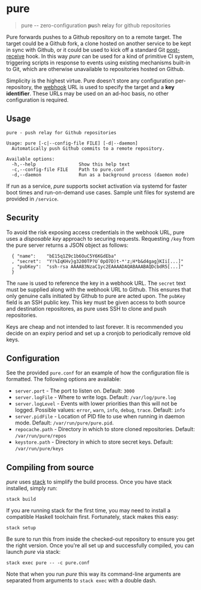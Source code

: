 pure
====

> pure -- zero-configuration **pu**sh **re**lay for github repositories

Pure forwards pushes to a Github repository on to a remote target. The
target could be a Github fork, a clone hosted on another service to be
kept in sync with Github, or it could be used to kick off a standard Git
[post-receive](https://git-scm.com/book/en/v2/Customizing-Git-Git-Hooks)
hook. In this way *pure* can be used for a kind of primitive CI system,
triggering scripts in response to events using existing mechanisms 
built-in to Git, which are otherwise unavailable to repositories hosted
on Github.

Simplicity is the highest virtue. Pure doesn't store any configuration
per-repository, the [webhook](https://developer.github.com/webhooks/)
URL is used to specify the target and a **key identifier**. These URLs
may be used on an ad-hoc basis, no other configuration is required. 


## Usage

```
pure - push relay for Github repositories

Usage: pure [-c|--config-file FILE] [-d|--daemon]
  Automatically push Github commits to a remote repository.

Available options:
  -h,--help                Show this help text
  -c,--config-file FILE    Path to pure.conf
  -d,--daemon              Run as a background process (daemon mode)
```

If run as a service, *pure* supports socket activation via systemd for
faster boot times and run-on-demand use cases. Sample unit files for
systemd are provided in `/service`.

## Security

To avoid the risk exposing access credentials in the webhook URL, pure
uses a *disposable key* approach to securing requests. Requesting `/key`
from the pure server returns a JSON object as follows:

```
  { "name":    "bE15q1Z9c1b6OuC5Y6KGdEba"
  , "secret":  "Y!%IqKHv}g3200TP?U`0pO7D)t-*'z;H*b&d4gag}KIi[...]"
  , "pubKey":  "ssh-rsa AAAAB3NzaC1yc2EAAAADAQABAAABAQDcbdR5[...]"
  }
```

The `name` is used to reference the key in a webhook URL. The `secret`
text must be supplied along with the webhook URL to Github. This ensures
that only genuine calls initiated by Github to pure are acted upon. The
`pubKey` field is an SSH public key. This key must be given access to
both source and destination repositores, as pure uses SSH to clone and
push repositories.

Keys are cheap and not intended to last forever. It is recommended you
decide on an expiry period and set up a cronjob to periodically remove
old keys.

## Configuration

See the provided `pure.conf` for an example of how the configuration
file is formatted. The following options are available:

- `server.port` - The port to listen on. Default: `3000`
- `server.logFile` - Where to write logs. Default: `/var/log/pure.log`
- `server.logLevel` - Events with lower priorities than this will not
  be logged. Possible values: `error`, `warn`, `info`, `debug`, `trace`.
  Default: `info`
- `server.pidFile` - Location of PID file to use when running in daemon
  mode. Default: `/var/run/pure/pure.pid`.
- `repocache.path` - Directory in which to store cloned repositories.
  Default: `/var/run/pure/repos`
- `keystore.path` - Directory in which to store secret keys. Default:
  `/var/run/pure/keys`

## Compiling from source

*pure* uses [stack](http://docs.haskellstack.org/en/stable/README/) to
simplify the build process. Once you have stack installed, simply run:

`stack build`

If you are running stack for the first time, you may need to install a
compatible Haskell toolchain first. Fortunately, stack makes this easy:

`stack setup`

Be sure to run this from inside the checked-out repository to ensure you
get the right version. Once you're all set up and successfully compiled,
you can launch *pure* via stack:

`stack exec pure -- -c pure.conf`

Note that when you run *pure* this way its command-line arguments are
separated from arguments to `stack exec` with a double dash.

